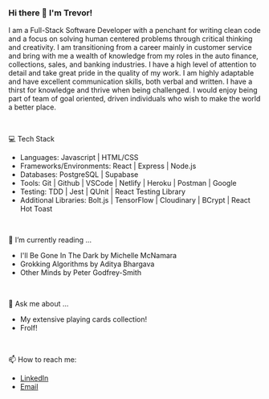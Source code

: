### Hi there 👋 I'm Trevor!

I am a Full-Stack Software Developer with a penchant for writing clean code and a focus on solving human centered problems through critical thinking and creativity. I am transitioning from a career mainly in customer service and bring with me a wealth of knowledge from my roles in the auto finance, collections, sales, and banking industries. I have a high level of attention to detail and take great pride in the quality of my work. I am highly adaptable and have excellent communication skills, both verbal and written. I have a thirst for knowledge and thrive when being challenged. I would enjoy being part of team of goal oriented, driven individuals who wish to make the world a better place. 

<br>

💻 Tech Stack
- Languages: Javascript | HTML/CSS
- Frameworks/Environments: React | Express | Node.js
- Databases: PostgreSQL | Supabase
- Tools: Git | Github | VSCode | Netlify | Heroku | Postman | Google 
- Testing: TDD | Jest | QUnit | React Testing Library
- Additional Libraries: Bolt.js | TensorFlow | Cloudinary | BCrypt | React Hot Toast

<br>

🌱 I’m currently reading ...
  - I'll Be Gone In The Dark by Michelle McNamara
  - Grokking Algorithms by Aditya Bhargava
  - Other Minds by Peter Godfrey-Smith

<br>

💬 Ask me about ... <br>
  - My extensive playing cards collection!
  - Frolf!
  
<br>
  
📫 How to reach me:<br>
  - [LinkedIn](https://www.linkedin.com/in/trevor-rezac-a14840124/) <br>
  - [Email](mailto:trev.rezac@gmail.com)

  
<!--
**Trevor-Rezac/Trevor-Rezac** is a ✨ _special_ ✨ repository because its `README.md` (this file) appears on your GitHub profile.

Here are some ideas to get you started:

- 🔭 I’m currently working on ...

- 👯 I’m looking to collaborate on ...
- 🤔 I’m looking for help with ...


- 😄 Pronouns: ...
- ⚡ Fun fact: ...
-->
